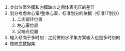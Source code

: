 
1. 类似位置外膜和内膜缺血之间体表电压的差异
2. 划分考虑左心室/整体心室，标准划分的依据（标准17划分）
    1. 二尖瓣环位置
    2. 左心室位置
    3. 尖端点位置 
3. 输入倾向于多时刻：之前做的水平集方案输入也是多时刻的
4. 做缺血数据集
